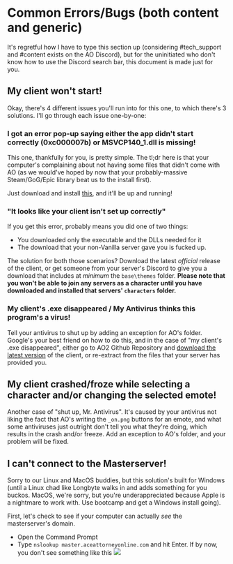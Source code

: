 # Common Errors/Bugs (both content and generic)

It's regretful how I have to type this section up (considering #tech_support and #content exists on the AO Discord), but for the uninitiated who don't know how to use the Discord search bar, this document is made just for you.

## My client won't start!

Okay, there's 4 different issues you'll run into for this one, to which there's 3 solutions. I'll go through each issue one-by-one:

### I got an error pop-up saying either the app didn't start correctly (0xc000007b) or MSVCP140_1.dll is missing!

This one, thankfully for you, is pretty simple. The tl;dr here is that your computer's complaining about not having some files that didn't come with AO (as we would've hoped by now that your probably-massive Steam/GoG/Epic library beat us to the install first).

Just download and install [this](https://aka.ms/vs/16/release/vc_redist.x86.exe), and it'll be up and running!

### "It looks like your client isn't set up correctly"

If you get this error, probably means you did one of two things:

 - You downloaded only the executable and the DLLs needed for it
 - The download that your non-Vanilla server gave you is fucked up.

 The solution for both those scenarios? Download the latest *official* release of the client, or get someone from your server's Discord to give you a download that includes at *minimum* the `base\themes` folder. **Please note that you won't be able to join any servers as a character until you have downloaded and installed that servers' `characters` folder.**

### My client's .exe disappeared / My Antivirus thinks this program's a virus!

Tell your antivirus to shut up by adding an exception for AO's folder. Google's your best friend on how to do this, and in the case of "my client's .exe disappeared", either go to AO2 Github Repository and [download the latest version](https://github.com/AttorneyOnline/AO2-Client/releases/) of the client, or re-extract from the files that your server has provided you.

## My client crashed/froze while selecting a character and/or changing the selected emote!

Another case of "shut up, Mr. Antivirus". It's caused by your antivirus not liking the fact that AO's writing the `_on.png` buttons for an emote, and what some antiviruses just outright don't tell you what they're doing, which results in the crash and/or freeze. Add an exception to AO's folder, and your problem will be fixed.

## I can't connect to the Masterserver!

Sorry to our Linux and MacOS buddies, but this solution's built for Windows (until a Linux chad like Longbyte walks in and adds something for you buckos. MacOS, we're sorry, but you're underappreciated because Apple is a nightmare to work with. Use bootcamp and get a Windows install going).

First, let's check to see if your computer can actually *see* the masterserver's domain.

 - Open the Command Prompt
 - Type `nslookup master.aceattorneyonline.com` and hit Enter.
 If by now, you don't see something like this ![](https://cdn.discordapp.com/attachments/278576491191599104/825387567138471986/unknown.png)

<!--stackedit_data:
eyJoaXN0b3J5IjpbMTAwNjA5MDEzNyw4ODM3NDg4NDAsMTAyOD
UyMTc2OV19
-->